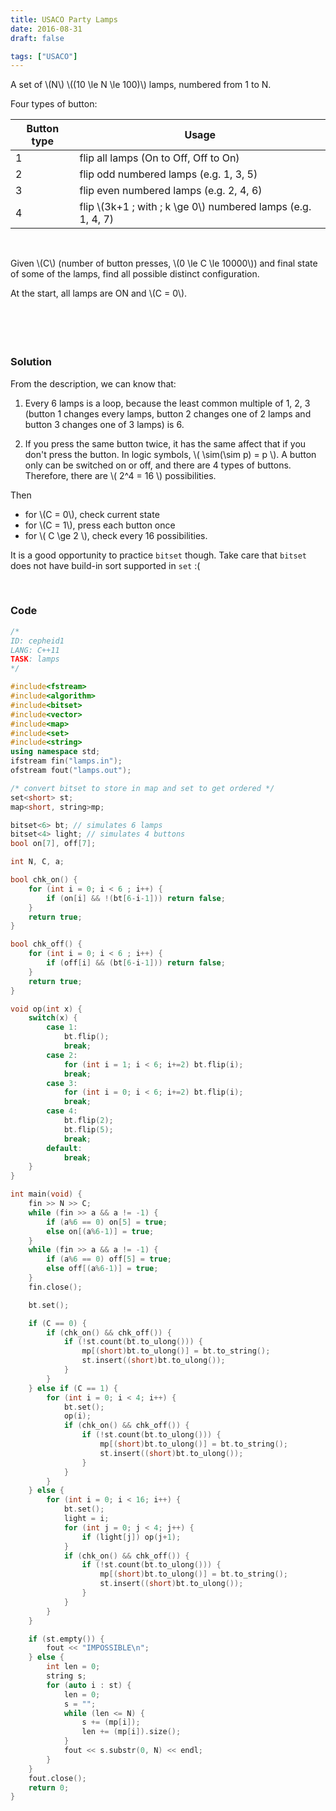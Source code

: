 ```yaml
---
title: USACO Party Lamps
date: 2016-08-31
draft: false

tags: ["USACO"]
---
```


A set of \\(N\\) \\((10 \le N \le 100)\\) lamps, numbered from 1 to N.

Four types of button:

Button type | Usage
--- | ---
1 | flip all lamps (On to Off, Off to On)
2 | flip odd numbered lamps (e.g. 1, 3, 5)
3 | flip even numbered lamps (e.g. 2, 4, 6)
4 | flip \\(3k+1 \; with \; k \ge 0\\) numbered lamps (e.g. 1, 4, 7)

<br>

Given \\(C\\) (number of button presses, \\(0 \le C \le 10000\\)) and final state of some of the lamps, find all possible distinct configuration.

At the start, all lamps are ON and \\(C = 0\\).
<br>
<br>
<br>
<br>
<br>

### Solution
From the description, we can know that:

1. Every 6 lamps is a loop, because the least common multiple of 1, 2, 3 (button 1 changes every lamps, button 2 changes one of 2 lamps and button 3 changes one of 3 lamps) is 6.

2. If you press the same button twice, it has the same affect that if you don't press the button. In logic symbols,  \\( \sim(\sim p) = p \\). A button only can be switched on or off, and there are 4 types of buttons. Therefore, there are \\( 2^4 = 16 \\) possibilities.

Then

- for \\(C = 0\\), check current state
- for \\(C = 1\\), press each button once
- for \\( C \ge 2 \\), check every 16 possibilities.

It is a good opportunity to practice `bitset` though. Take care that `bitset` does not have build-in sort supported in `set` :(

<br>

### Code
```cpp
/*
ID: cepheid1
LANG: C++11
TASK: lamps
*/

#include<fstream>
#include<algorithm>
#include<bitset>
#include<vector>
#include<map>
#include<set>
#include<string>
using namespace std;
ifstream fin("lamps.in");
ofstream fout("lamps.out");

/* convert bitset to store in map and set to get ordered */
set<short> st;
map<short, string>mp;

bitset<6> bt; // simulates 6 lamps
bitset<4> light; // simulates 4 buttons
bool on[7], off[7];

int N, C, a;

bool chk_on() {
	for (int i = 0; i < 6 ; i++) {
		if (on[i] && !(bt[6-i-1])) return false;
	}
	return true;
}

bool chk_off() {
	for (int i = 0; i < 6 ; i++) {
		if (off[i] && (bt[6-i-1])) return false;
	}
	return true;
}

void op(int x) {
	switch(x) {
		case 1:
			bt.flip();
			break;
		case 2:
			for (int i = 1; i < 6; i+=2) bt.flip(i);
			break;
		case 3:
			for (int i = 0; i < 6; i+=2) bt.flip(i);
			break;
		case 4:
			bt.flip(2);
			bt.flip(5);
			break;
		default:
			break;
	}
}

int main(void) {
	fin >> N >> C;
	while (fin >> a && a != -1) {
	    if (a%6 == 0) on[5] = true;
        else on[(a%6-1)] = true;
	}
	while (fin >> a && a != -1) {
		if (a%6 == 0) off[5] = true;
        else off[(a%6-1)] = true;
	}
	fin.close();

	bt.set();

	if (C == 0) {
		if (chk_on() && chk_off()) {
			if (!st.count(bt.to_ulong())) {
				mp[(short)bt.to_ulong()] = bt.to_string();
				st.insert((short)bt.to_ulong());
			}
		}
	} else if (C == 1) {
		for (int i = 0; i < 4; i++) {
			bt.set();
			op(i);
			if (chk_on() && chk_off()) {
				if (!st.count(bt.to_ulong())) {
					mp[(short)bt.to_ulong()] = bt.to_string();
					st.insert((short)bt.to_ulong());
				}
			}
		}
	} else {
		for (int i = 0; i < 16; i++) {
			bt.set();
			light = i;
			for (int j = 0; j < 4; j++) {
				if (light[j]) op(j+1);
			}
			if (chk_on() && chk_off()) {
				if (!st.count(bt.to_ulong())) {
					mp[(short)bt.to_ulong()] = bt.to_string();
					st.insert((short)bt.to_ulong());
				}
			}
		}
	}

	if (st.empty()) {
		fout << "IMPOSSIBLE\n";
	} else {
		int len = 0;
		string s;
		for (auto i : st) {
			len = 0;
			s = "";
			while (len <= N) {
				s += (mp[i]);
				len += (mp[i]).size();
			}
			fout << s.substr(0, N) << endl;
		}
	}
	fout.close();
	return 0;
}
```
